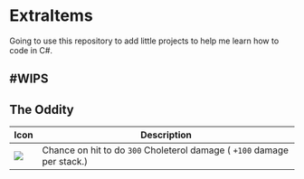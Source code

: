 # ExtraItems
Going to use this repository to add little projects to help me learn how to code in C#.

#WIPS
------
The Oddity
----------

| Icon | Description |
|:-|-|
|![](https://i.imgur.com/ItxiWq7.png) | Chance on hit to do `300` Choleterol damage ( `+100` damage per stack.) |
